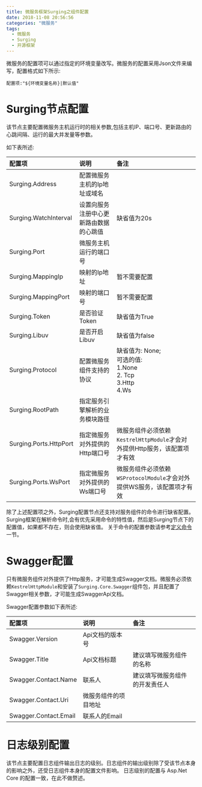 ```yaml
---
title: 微服务框架Surging之组件配置
date: 2018-11-08 20:56:56
categories: "微服务"
tags:
  - 微服务
  - Surging
  - 开源框架
---
```



微服务的配置项可以通过指定的环境变量改写。微服务的配置采用Json文件来编写，配置格式如下所示:
```
配置项:"${环境变量名称}|默认值"
```

# Surging节点配置
该节点主要配置微服务主机运行时的相关参数,包括主机IP、端口号、更新路由的心跳间隔、运行的最大并发量等参数。

如下表所述:

| 配置项 | 说明 | 备注 |
|:-------------------|:-----------------|:---------------|
| Surging.Address | 配置微服务主机的Ip地址或域名 |  |
| Surging.WatchInterval | 设置向服务注册中心更新路由数据的心跳值 | 缺省值为20s |
| Surging.Port | 微服务主机运行的端口号 |  |
| Surging.MappingIp | 映射的Ip地址 | 暂不需要配置 |
| Surging.MappingPort | 映射的端口号 | 暂不需要配置 |
| Surging.Token | 是否验证Token | 缺省值为True |
| Surging.Libuv | 是否开启Libuv | 缺省值为false |
| Surging.Protocol | 配置微服务组件支持的协议 | 缺省值为: None; <br/>可选的值: <br> 1.None <br> 2. Tcp <br>3.Http <br> 4.Ws   |
| Surging.RootPath | 指定服务引擎解析的业务模块路径 | |
| Surging.Ports.HttpPort | 指定微服务对外提供的Http端口号 | 微服务组件必须依赖`KestrelHttpModule`才会对外提供Http服务，该配置项才有效 |
| Surging.Ports.WsPort | 指定微服务对外提供的Ws端口号 | 微服务组件必须依赖`WSProtocolModule`才会对外提供WS服务，该配置项才有效 |

除了上述配置项之外，Surging配置节点还支持对服务组件的命令进行缺省配置。Surging框架在解析命令时,会有优先采用命令的特性值，然后是Surging节点下的配置值，如果都不存在，则会使用缺省值。
关于命令的配置参数请参考[定义命令](../quick-start/business-coding.md#定义命令)一节。

# Swagger配置
只有微服务组件对外提供了Http服务，才可能生成Swagger文档。微服务必须依赖`KestrelHttpModule`和安装了`Surging.Core.Swagger`组件包，并且配置了Swagger相关参数，才可能生成SwaggerApi文档。

Swagger配置参数如下表所述:

| 配置项 | 说明 | 备注 |
|:-------------------|:-----------------|:---------------|
| Swagger.Version | Api文档的版本号 |  |
| Swagger.Title | Api文档标题 | 建议填写微服务组件的名称  |
| Swagger.Contact.Name | 联系人 | 建议填写微服务组件的开发责任人  |
| Swagger.Contact.Uri | 微服务组件的项目地址 |   |
| Swagger.Contact.Email | 联系人的Email |   |


# 日志级别配置
该节点主要配置日志组件输出日志的级别。日志组件的输出级别除了受该节点本身的影响之外，还受日志组件本身的配置文件影响。
日志级别的配置与 Asp.Net Core 的配置一致，在此不做赘述。

